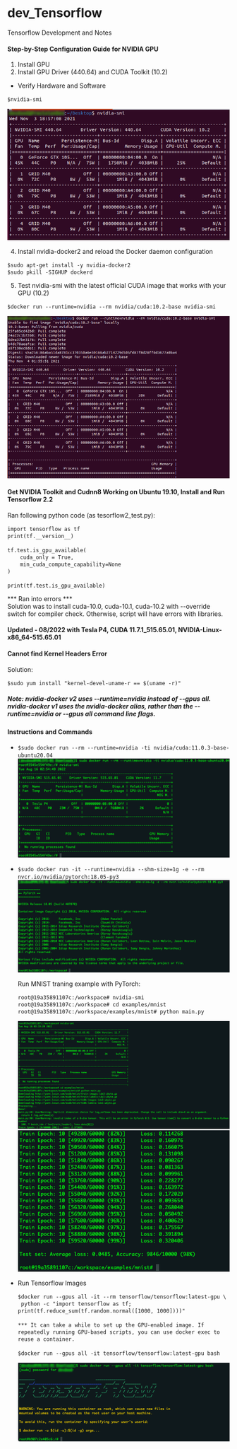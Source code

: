 # dev_Tensorflow
Tensorflow Development and Notes


#### Step-by-Step Configuration Guide for NVIDIA GPU
1) Install GPU
2) Install GPU Driver (440.64) and CUDA Toolkit (10.2)
- Verify Hardware and Software
```
$nvidia-smi
```
![nvidia-smi cmd](https://github.com/lel99999/dev_NVIDIA-Docker/blob/master/nvidia-smi-02.png) <br/>

4) Install nvidia-docker2 and reload the Docker daemon configuration
```
$sudo apt-get install -y nvidia-docker2
$sudo pkill -SIGHUP dockerd
```
5) Test nvidia-smi with the latest official CUDA image that works with your GPU (10.2)
```
$docker run --runtime=nvidia --rm nvidia/cuda:10.2-base nvidia-smi
```
![nvidia-smit test](https://github.com/lel99999/dev_NVIDIA-Docker/blob/master/nvidia-smi_testimage-01.png) <br/>

#### Get NVIDIA Toolkit and Cudnn8 Working on Ubuntu 19.10, Install and Run Tensorflow 2.2
Ran following python code (as tesorflow2_test.py):
```
import tensorflow as tf
print(tf.__version__)

tf.test.is_gpu_available(
    cuda_only = True,
    min_cuda_compute_capability=None
)

print(tf.test.is_gpu_available)

```

*** Ran into errors *** <br/>
Solution was to install cuda-10.0, cuda-10.1, cuda-10.2 with --override switch for compiler check.
Otherwise, script will have errors with libraries.

#### Updated - 08/2022 with Tesla P4, CUDA 11.7.1_515.65.01, NVIDIA-Linux-x86_64-515.65.01

#### Cannot find Kernel Headers Error
Solution: <br/>
```
$sudo yum install "kernel-devel-uname-r == $(uname -r)"
```
##### Note: nvidia-docker v2 uses --runtime=nvidia instead of --gpus all. nvidia-docker v1 uses the nvidia-docker alias, rather than the --runtime=nvidia or --gpus all command line flags.

#### Instructions and Commands
- `$sudo docker run --rm --runtime=nvidia -ti nvidia/cuda:11.0.3-base-ubuntu20.04` <br/>
  ![nvidia docker](https://github.com/lel99999/dev_NVIDIA-Docker/blob/master/nvidia-docker-01.png) <br/>

- `$sudo docker run -it --runtime=nvidia --shm-size=1g -e --rm nvcr.io/nvidia/pytorch:18.05-py3` <br/>
  ![nvidia docker pytorch](https://github.com/lel99999/dev_NVIDIA-Docker/blob/master/nvidia-docker-pytorch-01.png) <br/>
  
  Run MNIST traning example with PyTorch:  <br/>
  ```
  root@19a35891107c:/workspace# nvidia-smi
  root@19a35891107c:/workspace# cd examples/mnist
  root@19a35891107c:/workspace/examples/mnist# python main.py
  ```
  ![nvidia pytorch container - MNIST Training Example](https://github.com/lel99999/dev_NVIDIA-Docker/blob/master/nvidia-docker-pytorch-02.png) <br/>
  ![nvidia pytorch container - MNIST Training complete](https://github.com/lel99999/dev_NVIDIA-Docker/blob/master/nvidia-docker-pytorch-03.png) <br/>
  
- Run Tensorflow Images
  ```
  $docker run --gpus all -it --rm tensorflow/tensorflow:latest-gpu \
   python -c "import tensorflow as tf; print(tf.reduce_sum(tf.random.normal([1000, 1000])))"
  
  *** It can take a while to set up the GPU-enabled image. If repeatedly running GPU-based scripts, you can use docker exec to reuse a container.
  
  $docker run --gpus all -it tensorflow/tensorflow:latest-gpu bash
  
  ```
  ![nvidia tensorflow](https://github.com/lel99999/dev_NVIDIA-Docker/blob/master/nvidia-docker-tensorflow-01.png) <br/>
